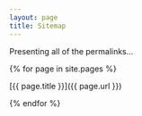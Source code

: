 ```yaml
---
layout: page
title: Sitemap
---
```


Presenting all of the permalinks...

{% for page in site.pages %}

[{{ page.title }}]({{ page.url }})

{% endfor %}